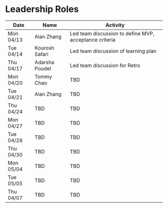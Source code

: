 # Leadership Roles

| Date      | Name              | Activity                                               |
|-----------|-------------------|--------------------------------------------------------|
| Mon 04/13 | Alan Zhang        | Led team discussion to define MVP, acceptance criteria | 
| Tue 04/14 | Kourosh Safari    | Led team discussion of learning plan                   | 
| Thu 04/17 | Adarsha Poudel    | Led team discussion for Retro                          | 
| Mon 04/20 | Tommy Chao        | TBD                                                    | 
| Tue 04/21 | Alan Zhang        | TBD                                                    | 
| Thu 04/24 | TBD               | TBD                                                    | 
| Mon 04/27 | TBD               | TBD                                                    | 
| Tue 04/28 | TBD               | TBD                                                    |
| Thu 04/30 | TBD               | TBD                                                    | 
| Mon 05/04 | TBD               | TBD                                                    | 
| Tue 05/05 | TBD               | TBD                                                    | 
| Thu 04/07 | TBD               | TBD                                                    | 
